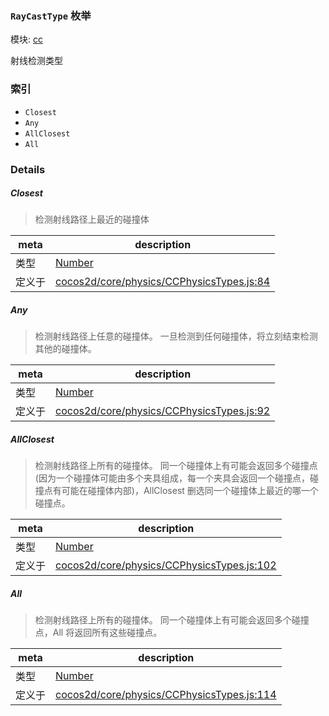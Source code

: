 ### `RayCastType` 枚举



模块: [cc](../modules/cc.md)


射线检测类型


### 索引
  - `Closest`
  - `Any`
  - `AllClosest`
  - `All`

### Details


##### Closest

> 检测射线路径上最近的碰撞体

| meta | description |
|------|-------------|
| 类型 | <a href="https://developer.mozilla.org/en/JavaScript/Reference/Global_Objects/Number" class="crosslink external" target="_blank">Number</a> |
| 定义于 | [cocos2d/core/physics/CCPhysicsTypes.js:84](https://github.com/cocos-creator/engine/blob/5a29bc48b8b66d479bb93d92e64418ce8a7c0f34/cocos2d/core/physics/CCPhysicsTypes.js#L84) |



##### Any

> 检测射线路径上任意的碰撞体。
一旦检测到任何碰撞体，将立刻结束检测其他的碰撞体。

| meta | description |
|------|-------------|
| 类型 | <a href="https://developer.mozilla.org/en/JavaScript/Reference/Global_Objects/Number" class="crosslink external" target="_blank">Number</a> |
| 定义于 | [cocos2d/core/physics/CCPhysicsTypes.js:92](https://github.com/cocos-creator/engine/blob/5a29bc48b8b66d479bb93d92e64418ce8a7c0f34/cocos2d/core/physics/CCPhysicsTypes.js#L92) |



##### AllClosest

> 检测射线路径上所有的碰撞体。
同一个碰撞体上有可能会返回多个碰撞点(因为一个碰撞体可能由多个夹具组成，每一个夹具会返回一个碰撞点，碰撞点有可能在碰撞体内部)，AllClosest 删选同一个碰撞体上最近的哪一个碰撞点。

| meta | description |
|------|-------------|
| 类型 | <a href="https://developer.mozilla.org/en/JavaScript/Reference/Global_Objects/Number" class="crosslink external" target="_blank">Number</a> |
| 定义于 | [cocos2d/core/physics/CCPhysicsTypes.js:102](https://github.com/cocos-creator/engine/blob/5a29bc48b8b66d479bb93d92e64418ce8a7c0f34/cocos2d/core/physics/CCPhysicsTypes.js#L102) |



##### All

> 检测射线路径上所有的碰撞体。
同一个碰撞体上有可能会返回多个碰撞点，All 将返回所有这些碰撞点。

| meta | description |
|------|-------------|
| 类型 | <a href="https://developer.mozilla.org/en/JavaScript/Reference/Global_Objects/Number" class="crosslink external" target="_blank">Number</a> |
| 定义于 | [cocos2d/core/physics/CCPhysicsTypes.js:114](https://github.com/cocos-creator/engine/blob/5a29bc48b8b66d479bb93d92e64418ce8a7c0f34/cocos2d/core/physics/CCPhysicsTypes.js#L114) |


